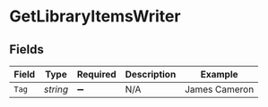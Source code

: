 # GetLibraryItemsWriter


## Fields

| Field              | Type               | Required           | Description        | Example            |
| ------------------ | ------------------ | ------------------ | ------------------ | ------------------ |
| `Tag`              | *string*           | :heavy_minus_sign: | N/A                | James Cameron      |
